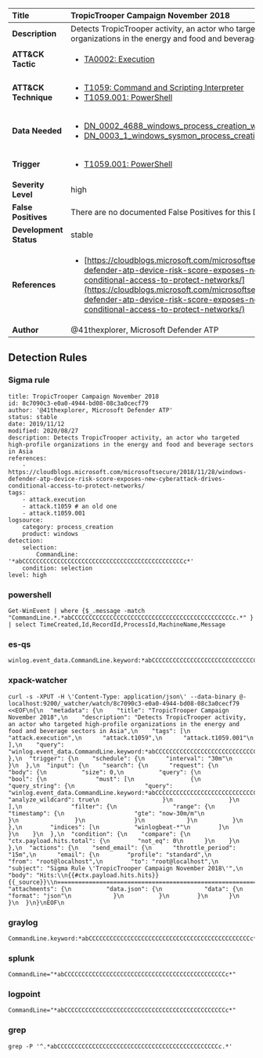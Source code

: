 | Title                    | TropicTrooper Campaign November 2018       |
|:-------------------------|:------------------|
| **Description**          | Detects TropicTrooper activity, an actor who targeted high-profile organizations in the energy and food and beverage sectors in Asia |
| **ATT&amp;CK Tactic**    |  <ul><li>[TA0002: Execution](https://attack.mitre.org/tactics/TA0002)</li></ul>  |
| **ATT&amp;CK Technique** | <ul><li>[T1059: Command and Scripting Interpreter](https://attack.mitre.org/techniques/T1059)</li><li>[T1059.001: PowerShell](https://attack.mitre.org/techniques/T1059/001)</li></ul>  |
| **Data Needed**          | <ul><li>[DN_0002_4688_windows_process_creation_with_commandline](../Data_Needed/DN_0002_4688_windows_process_creation_with_commandline.md)</li><li>[DN_0003_1_windows_sysmon_process_creation](../Data_Needed/DN_0003_1_windows_sysmon_process_creation.md)</li></ul>  |
| **Trigger**              | <ul><li>[T1059.001: PowerShell](../Triggers/T1059.001.md)</li></ul>  |
| **Severity Level**       | high |
| **False Positives**      |  There are no documented False Positives for this Detection Rule yet  |
| **Development Status**   | stable |
| **References**           | <ul><li>[https://cloudblogs.microsoft.com/microsoftsecure/2018/11/28/windows-defender-atp-device-risk-score-exposes-new-cyberattack-drives-conditional-access-to-protect-networks/](https://cloudblogs.microsoft.com/microsoftsecure/2018/11/28/windows-defender-atp-device-risk-score-exposes-new-cyberattack-drives-conditional-access-to-protect-networks/)</li></ul>  |
| **Author**               | @41thexplorer, Microsoft Defender ATP |


## Detection Rules

### Sigma rule

```
title: TropicTrooper Campaign November 2018
id: 8c7090c3-e0a0-4944-bd08-08c3a0cecf79
author: '@41thexplorer, Microsoft Defender ATP'
status: stable
date: 2019/11/12
modified: 2020/08/27
description: Detects TropicTrooper activity, an actor who targeted high-profile organizations in the energy and food and beverage sectors in Asia
references:
    - https://cloudblogs.microsoft.com/microsoftsecure/2018/11/28/windows-defender-atp-device-risk-score-exposes-new-cyberattack-drives-conditional-access-to-protect-networks/
tags:
    - attack.execution
    - attack.t1059 # an old one
    - attack.t1059.001
logsource:
    category: process_creation
    product: windows
detection:
    selection:
        CommandLine: '*abCCCCCCCCCCCCCCCCCCCCCCCCCCCCCCCCCCCCCCCCCCCCCCc*'
    condition: selection
level: high

```





### powershell
    
```
Get-WinEvent | where {$_.message -match "CommandLine.*.*abCCCCCCCCCCCCCCCCCCCCCCCCCCCCCCCCCCCCCCCCCCCCCCc.*" } | select TimeCreated,Id,RecordId,ProcessId,MachineName,Message
```


### es-qs
    
```
winlog.event_data.CommandLine.keyword:*abCCCCCCCCCCCCCCCCCCCCCCCCCCCCCCCCCCCCCCCCCCCCCCc*
```


### xpack-watcher
    
```
curl -s -XPUT -H \'Content-Type: application/json\' --data-binary @- localhost:9200/_watcher/watch/8c7090c3-e0a0-4944-bd08-08c3a0cecf79 <<EOF\n{\n  "metadata": {\n    "title": "TropicTrooper Campaign November 2018",\n    "description": "Detects TropicTrooper activity, an actor who targeted high-profile organizations in the energy and food and beverage sectors in Asia",\n    "tags": [\n      "attack.execution",\n      "attack.t1059",\n      "attack.t1059.001"\n    ],\n    "query": "winlog.event_data.CommandLine.keyword:*abCCCCCCCCCCCCCCCCCCCCCCCCCCCCCCCCCCCCCCCCCCCCCCc*"\n  },\n  "trigger": {\n    "schedule": {\n      "interval": "30m"\n    }\n  },\n  "input": {\n    "search": {\n      "request": {\n        "body": {\n          "size": 0,\n          "query": {\n            "bool": {\n              "must": [\n                {\n                  "query_string": {\n                    "query": "winlog.event_data.CommandLine.keyword:*abCCCCCCCCCCCCCCCCCCCCCCCCCCCCCCCCCCCCCCCCCCCCCCc*",\n                    "analyze_wildcard": true\n                  }\n                }\n              ],\n              "filter": {\n                "range": {\n                  "timestamp": {\n                    "gte": "now-30m/m"\n                  }\n                }\n              }\n            }\n          }\n        },\n        "indices": [\n          "winlogbeat-*"\n        ]\n      }\n    }\n  },\n  "condition": {\n    "compare": {\n      "ctx.payload.hits.total": {\n        "not_eq": 0\n      }\n    }\n  },\n  "actions": {\n    "send_email": {\n      "throttle_period": "15m",\n      "email": {\n        "profile": "standard",\n        "from": "root@localhost",\n        "to": "root@localhost",\n        "subject": "Sigma Rule \'TropicTrooper Campaign November 2018\'",\n        "body": "Hits:\\n{{#ctx.payload.hits.hits}}{{_source}}\\n================================================================================\\n{{/ctx.payload.hits.hits}}",\n        "attachments": {\n          "data.json": {\n            "data": {\n              "format": "json"\n            }\n          }\n        }\n      }\n    }\n  }\n}\nEOF\n
```


### graylog
    
```
CommandLine.keyword:*abCCCCCCCCCCCCCCCCCCCCCCCCCCCCCCCCCCCCCCCCCCCCCCc*
```


### splunk
    
```
CommandLine="*abCCCCCCCCCCCCCCCCCCCCCCCCCCCCCCCCCCCCCCCCCCCCCCc*"
```


### logpoint
    
```
CommandLine="*abCCCCCCCCCCCCCCCCCCCCCCCCCCCCCCCCCCCCCCCCCCCCCCc*"
```


### grep
    
```
grep -P '^.*abCCCCCCCCCCCCCCCCCCCCCCCCCCCCCCCCCCCCCCCCCCCCCCc.*'
```



